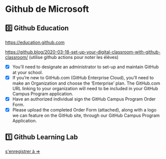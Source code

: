 # Github de Microsoft

## :zero: Github Education

https://education.github.com

https://github.blog/2020-03-18-set-up-your-digital-classroom-with-github-classroom/ (utilise github actions pour noter les élèves)


- [x] You'll need to designate an administrator to set-up and maintain GitHub at your school.
- [x] If you’re new to GitHub.com (GitHub Enterprise Cloud), you’ll need to make an Organization and choose the ‘Enterprise’ plan. 
      The GitHub.com URL linking to your organization will need to be included in your GitHub Campus Program application.
- [x] Have an authorized individual sign the GitHub Campus Program Order Form.
- [x] Please upload the completed Order Form (attached), along with a logo we can feature on the GitHub site, 
      through our GitHub Campus Program Application.

## :one: Github Learning Lab

[s'enregistrer à => ](0.Github-Learning-Lab/0.Installation)
